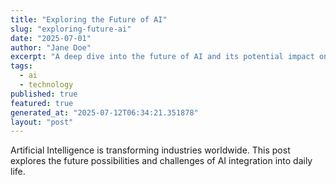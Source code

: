 ```yaml
---
title: "Exploring the Future of AI"
slug: "exploring-future-ai"
date: "2025-07-01"
author: "Jane Doe"
excerpt: "A deep dive into the future of AI and its potential impact on various sectors."
tags:
  - ai
  - technology
published: true
featured: true
generated_at: "2025-07-12T06:34:21.351878"
layout: "post"
---
```


Artificial Intelligence is transforming industries worldwide. This post explores the future possibilities and challenges of AI integration into daily life.